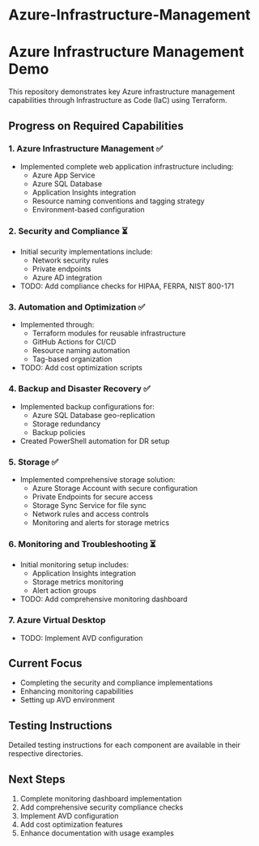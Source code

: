 # Azure-Infrastructure-Management

# Azure Infrastructure Management Demo

This repository demonstrates key Azure infrastructure management capabilities through Infrastructure as Code (IaC) using Terraform.

## Progress on Required Capabilities

### 1. Azure Infrastructure Management ✅

- Implemented complete web application infrastructure including:
  - Azure App Service
  - Azure SQL Database
  - Application Insights integration
  - Resource naming conventions and tagging strategy
  - Environment-based configuration

### 2. Security and Compliance ⏳

- Initial security implementations include:
  - Network security rules
  - Private endpoints
  - Azure AD integration
- TODO: Add compliance checks for HIPAA, FERPA, NIST 800-171

### 3. Automation and Optimization ✅

- Implemented through:
  - Terraform modules for reusable infrastructure
  - GitHub Actions for CI/CD
  - Resource naming automation
  - Tag-based organization
- TODO: Add cost optimization scripts

### 4. Backup and Disaster Recovery ✅

- Implemented backup configurations for:
  - Azure SQL Database geo-replication
  - Storage redundancy
  - Backup policies
- Created PowerShell automation for DR setup

### 5. Storage ✅

- Implemented comprehensive storage solution:
  - Azure Storage Account with secure configuration
  - Private Endpoints for secure access
  - Storage Sync Service for file sync
  - Network rules and access controls
  - Monitoring and alerts for storage metrics

### 6. Monitoring and Troubleshooting ⏳

- Initial monitoring setup includes:
  - Application Insights integration
  - Storage metrics monitoring
  - Alert action groups
- TODO: Add comprehensive monitoring dashboard

### 7. Azure Virtual Desktop

- TODO: Implement AVD configuration

## Current Focus

- Completing the security and compliance implementations
- Enhancing monitoring capabilities
- Setting up AVD environment

## Testing Instructions

Detailed testing instructions for each component are available in their respective directories.

## Next Steps

1. Complete monitoring dashboard implementation
2. Add comprehensive security compliance checks
3. Implement AVD configuration
4. Add cost optimization features
5. Enhance documentation with usage examples
